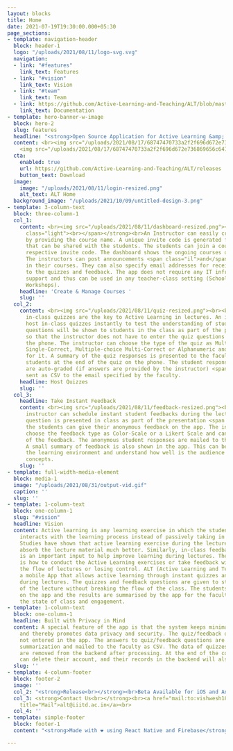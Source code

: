 ```yaml
---
layout: blocks
title: Home
date: 2021-07-19T19:30:00.000+05:30
page_sections:
- template: navigation-header
  block: header-1
  logo: "/uploads/2021/08/11/logo-svg.svg"
  navigation:
  - link: "#features"
    link_text: Features
  - link: "#vision"
    link_text: Vision
  - link: "#team"
    link_text: Team
  - link: https://github.com/Active-Learning-and-Teaching/ALT/blob/master/README.md
    link_text: Documentation
- template: hero-banner-w-image
  block: hero-2
  slug: features
  headline: "<strong>Open Source Application for Active Learning &amp; Teaching</strong>"
  content: <br><img src="/uploads/2021/08/17/68747470733a2f2f696d672e736869656c64732e696f2f62616467652f2d416e64726f69642d677265793f7374796c653d666c6174266c6f676f3d616e64726f6964266c696e6b3d68747470733a2f2f6769746875622e636f6d2f4163746976652d4c6561726e696e672d616e642d5465616368696e672f.svg">
    <img src="/uploads/2021/08/17/68747470733a2f2f696d672e736869656c64732e696f2f62616467652f2d694f532d626c61636b3f7374796c653d666c6174266c6f676f3d6170706c65266c696e6b3d68747470733a2f2f6769746875622e636f6d2f4163746976652d4c6561726e696e672d616e642d5465616368696e672f414c542f72.svg">
  cta:
    enabled: true
    url: https://github.com/Active-Learning-and-Teaching/ALT/releases
    button_text: Download
  image:
    image: "/uploads/2021/08/11/login-resized.png"
    alt_text: ALT Home
  background_image: "/uploads/2021/10/09/untitled-design-3.png"
- template: 3-column-text
  block: three-column-1
  col_1:
    content: <br><img src="/uploads/2021/08/11/dashboard-resized.png"><br><br><strong><span
      class="light"><br></span></strong><br>An Instructor can easily create a course
      by providing the course name. A unique invite code is generated for the course
      that can be shared with the students. The students can join a course using the
      respective invite code. The dashboard shows the ongoing courses of the instructor.
      The instructors can post announcements <span class="il">and</span> manage students
      in their courses. They can also specify email addresses for receiving responses
      to the quizzes and feedback. The app does not require any IT infrastructure
      support and thus can be used in any teacher-class setting (Schools, Colleges,
      Workshops).
    headline: 'Create & Manage Courses '
    slug: ''
  col_2:
    content: <br><img src="/uploads/2021/08/11/quiz-resized.png"><br><br><br><br>Short
      in-class quizzes are the key to Active Learning in lectures. An instructor can
      host in-class quizzes instantly to test the understanding of students. The quiz
      questions will be shown to students in the class as part of the presentation
      so that the instructor does not have to enter the quiz questions manually on
      the phone. The instructor can choose the type of the quiz as Multiple-Choice
      Single-Correct, Multiple-choice Multi-Correct or Alphanumeric and set the duration
      for it. A summary of the quiz responses is presented to the faculty and the
      students at the end of the quiz on the phone. The student responses to quizzes
      are auto-graded (if answers are provided by the instructor) <span class="il">and</span>
      sent as CSV to the email specified by the faculty.
    headline: Host Quizzes
    slug: ''
  col_3:
    headline: Take Instant Feedback
    content: <br><img src="/uploads/2021/08/11/feedback-resized.png"><br><br><br><br>The
      instructor can schedule instant student feedbacks during the lecture. The feedback
      question is presented in class as part of the presentation <span class="il">and</span>
      the students can give their anonymous feedback on the app. The instructor can
      choose the feedback type as Color-Scale or a Likert Scale and can set the duration
      of the feedback. The anonymous student responses are mailed to the instructor.
      A small summary of feedback is also shown in the app. This can be used to improve
      the learning environment and understand how well is the audience grasping key
      concepts.
    slug: ''
- template: full-width-media-element
  block: media-1
  image: "/uploads/2021/08/31/output-vid.gif"
  caption: ''
  slug: ''
- template: 1-column-text
  block: one-column-1
  slug: "#vision"
  headline: Vision
  content: Active learning is any learning exercise in which the student engages or
    interacts with the learning process instead of passively taking in the information.
    Studies have shown that active learning exercise during the lecture helps students
    absorb the lecture material much better. Similarly, in-class feedback on any issue
    is an important input to help improve learning during lectures. The challenge
    is how to conduct the Active Learning exercises or take feedback without breaking
    the flow of lectures or losing control. ALT (Active Learning and Teaching) is
    a mobile App that allows active learning through instant quizzes and feedback
    during lectures. The quizzes and feedback questions are given to students as part
    of the lecture without breaking the flow of the class. The students can respond
    on the app and the results are summarised by the app for the faculty to understand
    the state of class and engagement.
- template: 1-column-text
  block: one-column-1
  headline: Built with Privacy in Mind
  content: A special feature of the app is that the system keeps minimal information
    and thereby promotes data privacy and security. The quiz/feedback questions are
    not entered in the app. The answers to quiz/feedback questions are processed for
    summarization and mailed to the faculty as CSV. The data of quizzes and feedbacks
    are removed from the backend after processing. At the end of the course, the student/instructor
    can delete their account, and their records in the backend will also be deleted.
  slug: ''
- template: 4-column-footer
  block: footer-2
  image: ''
  col_2: "<strong>Release<br></strong><br>Beta Available for iOS and Android"
  col_3: <strong>Contact Us<br></strong><br><a href="mail:to:vishwesh18119@iiitd.ac.in"
    title="Mail">alt@iiitd.ac.in</a><br>
  col_4: ''
- template: simple-footer
  block: footer-1
  content: "<strong>Made with ❤︎ using React Native and Firebase</strong>"

---
```

